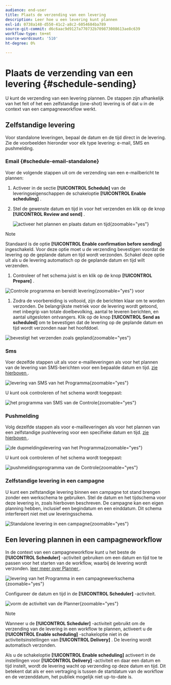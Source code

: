 ```yaml
---
audience: end-user
title: Plaats de verzending van een levering
description: Leer hoe u een levering kunt plannen
exl-id: 0738a148-d550-41c2-a8c2-6054684ba789
source-git-commit: d6c6aac9d9127a770732b709873008613ae8c639
workflow-type: tm+mt
source-wordcount: '510'
ht-degree: 0%

---
```


# Plaats de verzending van een levering {#schedule-sending}

U kunt de verzending van een levering plannen. De stappen zijn afhankelijk van het feit of het een zelfstandige (one-shot) levering is of dat u in de context van een campagneworkflow werkt.

## Zelfstandige levering

Voor standalone leveringen, bepaal de datum en de tijd direct in de levering. Zie de voorbeelden hieronder voor elk type levering: e-mail, SMS en pushmelding.

### Email {#schedule-email-standalone}

Voer de volgende stappen uit om de verzending van een e-mailbericht te plannen:

1. Activeer in de sectie **[!UICONTROL Schedule]** van de leveringseigenschappen de schakeloptie **[!UICONTROL Enable scheduling]** .

1. Stel de gewenste datum en tijd in voor het verzenden en klik op de knop **[!UICONTROL Review and send]** .

   ![ activeer het plannen en plaats datum en tijd ](assets/schedule-email-standalone.png){zoomable="yes"}

>[!NOTE]
>
>Standaard is de optie **[!UICONTROL Enable confirmation before sending]** ingeschakeld. Voor deze optie moet u de verzending bevestigen voordat de levering op de geplande datum en tijd wordt verzonden. Schakel deze optie uit als u de levering automatisch op de geplande datum en tijd wilt verzenden.
>

1. Controleer of het schema juist is en klik op de knop **[!UICONTROL Prepare]** .

![ Controle programma en bereidt levering ](assets/schedule-email-standalone-prepare.png){zoomable="yes"} voor

1. Zodra de voorbereiding is voltooid, zijn de berichten klaar om te worden verzonden. De belangrijkste metriek voor de levering wordt getoond, met inbegrip van totale doelbevolking, aantal te leveren berichten, en aantal uitgesloten ontvangers. Klik op de knop **[!UICONTROL Send as scheduled]** om te bevestigen dat de levering op de geplande datum en tijd wordt verzonden naar het hoofddoel.

![ bevestigt het verzenden zoals gepland ](assets/schedule-email-standalone-send.png){zoomable="yes"}

### Sms

Voer dezelfde stappen uit als voor e-mailleveringen als voor het plannen van de levering van SMS-berichten voor een bepaalde datum en tijd. [ zie hierboven ](#schedule-email-standalone).

![ levering van SMS van het Programma ](assets/schedule-sms-standalone.png){zoomable="yes"}

U kunt ook controleren of het schema wordt toegepast:

![ het programma van SMS van de Controle ](assets/schedule-sms-standalone-prepare.png){zoomable="yes"}

### Pushmelding

Volg dezelfde stappen als voor e-mailleveringen als voor het plannen van een zelfstandige pushlevering voor een specifieke datum en tijd. [ zie hierboven ](#schedule-email-standalone).

![ de dupmeldingslevering van het Programma ](assets/schedule-push-standalone.png){zoomable="yes"}

U kunt ook controleren of het schema wordt toegepast:

![ pushmeldingsprogramma van de Controle ](assets/schedule-push-standalone-prepare.png){zoomable="yes"}

### Zelfstandige levering in een campagne

U kunt een zelfstandige levering binnen een campagne tot stand brengen zonder een werkschema te gebruiken. Stel de datum en het tijdschema voor deze levering in, zoals hierboven beschreven. De campagne kan een eigen planning hebben, inclusief een begindatum en een einddatum. Dit schema interfereert niet met uw leveringsschema.

![ Standalone levering in een campagne ](assets/schedule-delivery-standalone.png){zoomable="yes"}

## Een levering plannen in een campagneworkflow

In de context van een campagneworkflow kunt u het beste de **[!UICONTROL Scheduler]** -activiteit gebruiken om een datum en tijd toe te passen voor het starten van de workflow, waarbij de levering wordt verzonden. [ leer meer over Planner ](../workflows/activities/scheduler.md).

![ levering van het Programma in een campagnewerkschema ](assets/schedule-workflow.png){zoomable="yes"}

Configureer de datum en tijd in de **[!UICONTROL Scheduler]** -activiteit.

![ vorm de activiteit van de Planner ](assets/schedule-workflow-scheduler.png){zoomable="yes"}

>[!NOTE]
>
>Wanneer u de **[!UICONTROL Scheduler]** -activiteit gebruikt om de verzending van de levering in een workflow te plannen, activeert u de **[!UICONTROL Enable scheduling]** -schakeloptie niet in de activiteitsinstellingen van **[!UICONTROL Delivery]** . De levering wordt automatisch verzonden.
>

Als u de schakeloptie **[!UICONTROL Enable scheduling]** activeert in de instellingen voor **[!UICONTROL Delivery]** -activiteit en daar een datum en tijd instelt, wordt de levering wacht op verzending op deze datum en tijd. Dit betekent dat als er een vertraging is tussen de startdatum van de workflow en de verzenddatum, het publiek mogelijk niet up-to-date is.